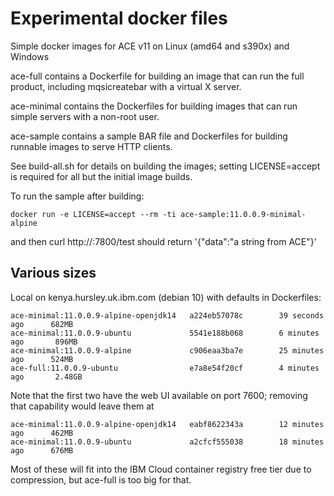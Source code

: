 # Experimental docker files

Simple docker images for ACE v11 on Linux (amd64 and s390x) and Windows

ace-full contains a Dockerfile for building an image that can run the full product, including mqsicreatebar with a virtual X server.

ace-minimal contains the Dockerfiles for building images that can run simple servers with a non-root user.

ace-sample contains a sample BAR file and Dockerfiles for building runnable images to serve HTTP clients.


See build-all.sh for details on building the images; setting LICENSE=accept is required for all but the initial image builds.

To run the sample after building:
```
docker run -e LICENSE=accept --rm -ti ace-sample:11.0.0.9-minimal-alpine
```
and then curl http://<container IP>:7800/test should return '{"data":"a string from ACE"}'

## Various sizes
Local on kenya.hursley.uk.ibm.com (debian 10) with defaults in Dockerfiles:

```
ace-minimal:11.0.0.9-alpine-openjdk14   a224eb57078c        39 seconds ago      682MB
ace-minimal:11.0.0.9-ubuntu             5541e188b068        6 minutes ago       896MB
ace-minimal:11.0.0.9-alpine             c906eaa3ba7e        25 minutes ago      524MB
ace-full:11.0.0.9-ubuntu                e7a8e54f20cf        4 minutes ago       2.48GB
```

Note that the first two have the web UI available on port 7600; removing that capability would leave them at

```
ace-minimal:11.0.0.9-alpine-openjdk14   eabf8622343a        12 minutes ago      462MB
ace-minimal:11.0.0.9-ubuntu             a2cfcf555038        18 minutes ago      676MB
```

Most of these will fit into the IBM Cloud container registry free tier due to compression, but ace-full is too big for that.
